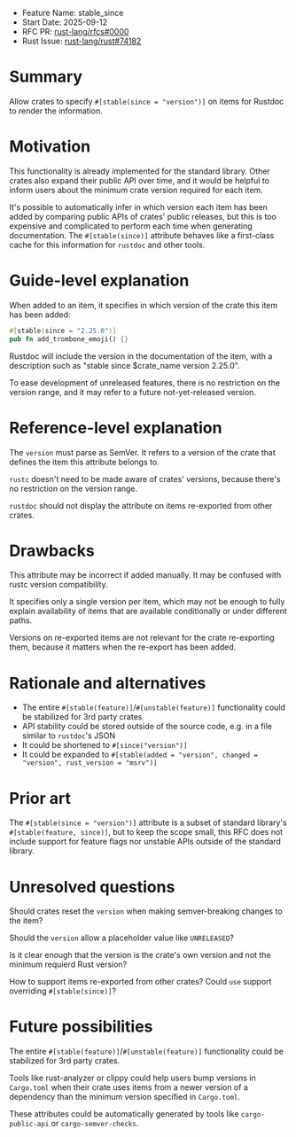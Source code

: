 - Feature Name: stable_since
- Start Date: 2025-09-12
- RFC PR: [rust-lang/rfcs#0000](https://github.com/rust-lang/rfcs/pull/0000)
- Rust Issue: [rust-lang/rust#74182](https://github.com/rust-lang/rust/issues/74182)

# Summary
[summary]: #summary

Allow crates to specify `#[stable(since = "version")]` on items for Rustdoc to render the information.

# Motivation
[motivation]: #motivation

This functionality is already implemented for the standard library. Other crates also expand their public API over time, and it would be helpful to inform users about the minimum crate version required for each item.

It's possible to automatically infer in which version each item has been added by comparing public APIs of crates' public releases, but this is too expensive and complicated to perform each time when generating documentation. The `#[stable(since)]` attribute behaves like a first-class cache for this information for `rustdoc` and other tools.

# Guide-level explanation
[guide-level-explanation]: #guide-level-explanation

When added to an item, it specifies in which version of the crate this item has been added:

```rust
#[stable(since = "2.25.0")]
pub fn add_trombone_emoji() {}
```

Rustdoc will include the version in the documentation of the item, with a description such as "stable since $crate_name version 2.25.0".

To ease development of unreleased features, there is no restriction on the version range, and it may refer to a future not-yet-released version.

# Reference-level explanation
[reference-level-explanation]: #reference-level-explanation

The `version` must parse as SemVer. It refers to a version of the crate that defines the item this attribute belongs to.

`rustc` doesn't need to be made aware of crates' versions, because there's no restriction on the version range.

`rustdoc` should not display the attribute on items re-exported from other crates.

# Drawbacks
[drawbacks]: #drawbacks

This attribute may be incorrect if added manually. It may be confused with rustc version compatibility.

It specifies only a single version per item, which may not be enough to fully explain availability of items that are available conditionally or under different paths.

Versions on re-exported items are not relevant for the crate re-exporting them, because it matters when the re-export has been added.

# Rationale and alternatives
[rationale-and-alternatives]: #rationale-and-alternatives

- The entire `#[stable(feature)]`/`#[unstable(feature)]` functionality could be stabilized for 3rd party crates
- API stability could be stored outside of the source code, e.g. in a file similar to `rustdoc`'s JSON
- It could be shortened to `#[since("version")]`
- It could be expanded to `#[stable(added = "version", changed = "version", rust_version = "msrv")]`

# Prior art
[prior-art]: #prior-art

The `#[stable(since = "version")]` attribute is a subset of standard library's `#[stable(feature, since)]`, but to keep the scope small, this RFC does not include support for feature flags nor unstable APIs outside of the standard library.

# Unresolved questions
[unresolved-questions]: #unresolved-questions

Should crates reset the `version` when making semver-breaking changes to the item?

Should the `version` allow a placeholder value like `UNRELEASED`?

Is it clear enough that the version is the crate's own version and not the minimum requierd Rust version?

How to support items re-exported from other crates? Could `use` support overriding `#[stable(since)]`?

# Future possibilities
[future-possibilities]: #future-possibilities

The entire `#[stable(feature)]`/`#[unstable(feature)]` functionality could be stabilized for 3rd party crates.

Tools like rust-analyzer or clippy could help users bump versions in `Cargo.toml` when their crate uses items from a newer version of a dependency than the minimum version specified in `Cargo.toml`.

These attributes could be automatically generated by tools like `cargo-public-api` or `cargo-semver-checks`.
